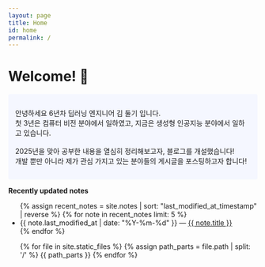 ```yaml
---
layout: page
title: Home
id: home
permalink: /
---
```


# Welcome! 🌱

<p style="padding: 2em 1em; background: #f5f7ff; border-radius: 4px;">
  안녕하세요 6년차 딥러닝 엔지니어 김 둘기 입니다. <br>
첫 3년은 컴퓨터 비전 분야에서 일하였고, 지금은 생성형 인공지능 분야에서 일하고 있습니다.<br>
<br>
2025년을 맞아 공부한 내용을 열심히 정리해보고자, 블로그를 개설했습니다!<br>
개발 뿐만 아니라 제가 관심 가지고 있는 분야들의 게시글을 포스팅하고자 합니다!
</p>


<strong>Recently updated notes</strong>

<ul>
  {% assign recent_notes = site.notes | sort: "last_modified_at_timestamp" | reverse %}
  {% for note in recent_notes limit: 5 %}
    <li>
      {{ note.last_modified_at | date: "%Y-%m-%d" }} — <a class="internal-link" href="{{ site.baseurl }}{{ note.url }}">{{ note.title }}</a>
    </li>
  {% endfor %}
</ul>

<ul>
{% for file in site.static_files %}
	{% assign path_parts = file.path | split: '/' %}
	{{ path_parts }}
{% endfor %}
</ul>

<style>
  .wrapper {
    max-width: 46em;
  }
</style>